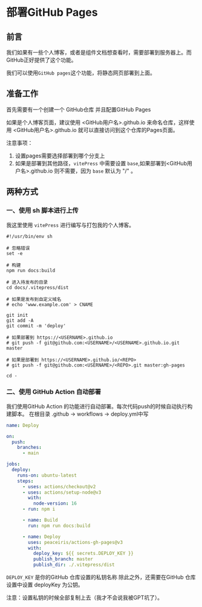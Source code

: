 # 部署GitHub Pages

## 前言

我们如果有一些个人博客，或者是组件文档想查看时，需要部署到服务器上。而GitHub正好提供了这个功能。

我们可以使用`GitHub pages`这个功能，将静态网页部署到上面。

## 准备工作

首先需要有一个创建一个 GitHub仓库 并且配置GitHub Pages

如果是个人博客页面，建议使用 <GitHub用户名>.github.io 来命名仓库，这样使用 <GitHub用户名>.github.io 就可以直接访问到这个仓库的Pages页面。

注意事项：

1. 设置pages需要选择部署到哪个分支上
2. 如果是部署到其他路径，`vitePress` 中需要设置 `base`,如果部署到<GitHub用户名>.github.io 则不需要，因为 `base` 默认为 "/" 。

## 两种方式

### 一、使用 sh 脚本进行上传

我这里使用 `vitePress` 进行编写与打包我的个人博客。

```shell
#!/usr/bin/env sh

# 忽略错误
set -e

# 构建
npm run docs:build

# 进入待发布的目录
cd docs/.vitepress/dist

# 如果是发布到自定义域名
# echo 'www.example.com' > CNAME

git init
git add -A
git commit -m 'deploy'

# 如果部署到 https://<USERNAME>.github.io
# git push -f git@github.com:<USERNAME>/<USERNAME>.github.io.git master

# 如果是部署到 https://<USERNAME>.github.io/<REPO>
# git push -f git@github.com:<USERNAME>/<REPO>.git master:gh-pages

cd -

```

### 二、使用 GitHub Action 自动部署

我们使用GitHub Action 的功能进行自动部署。每次代码push的时候自动执行构建脚本。
在根目录 .github -> workflows -> deploy.yml中写

```yaml
name: Deploy

on:
  push:
    branches:
      - main

jobs:
  deploy:
    runs-on: ubuntu-latest
    steps:
      - uses: actions/checkout@v2
      - uses: actions/setup-node@v3
        with:
          node-version: 16
      - run: npm i

      - name: Build
        run: npm run docs:build

      - name: Deploy
        uses: peaceiris/actions-gh-pages@v3
        with:
          deploy_key: ${{ secrets.DEPLOY_KEY }}
          publish_branch: master
          publish_dir: ./.vitepress/dist

```

`DEPLOY_KEY` 是你的GitHub 仓库设置的私钥名称 除此之外，还需要在GitHub 仓库设置中设置 deployKey 为公钥。

注意：设置私钥的时候全部复制上去（我才不会说我被GPT坑了）。

